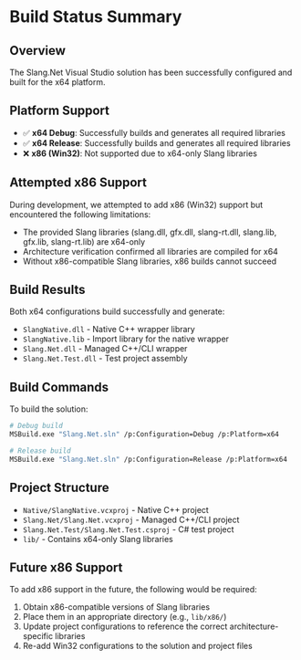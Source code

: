 # Build Status Summary

## Overview
The Slang.Net Visual Studio solution has been successfully configured and built for the x64 platform.

## Platform Support
- ✅ **x64 Debug**: Successfully builds and generates all required libraries
- ✅ **x64 Release**: Successfully builds and generates all required libraries
- ❌ **x86 (Win32)**: Not supported due to x64-only Slang libraries

## Attempted x86 Support
During development, we attempted to add x86 (Win32) support but encountered the following limitations:
- The provided Slang libraries (slang.dll, gfx.dll, slang-rt.dll, slang.lib, gfx.lib, slang-rt.lib) are x64-only
- Architecture verification confirmed all libraries are compiled for x64
- Without x86-compatible Slang libraries, x86 builds cannot succeed

## Build Results
Both x64 configurations build successfully and generate:
- `SlangNative.dll` - Native C++ wrapper library
- `SlangNative.lib` - Import library for the native wrapper
- `Slang.Net.dll` - Managed C++/CLI wrapper
- `Slang.Net.Test.dll` - Test project assembly

## Build Commands
To build the solution:

```bash
# Debug build
MSBuild.exe "Slang.Net.sln" /p:Configuration=Debug /p:Platform=x64

# Release build  
MSBuild.exe "Slang.Net.sln" /p:Configuration=Release /p:Platform=x64
```

## Project Structure
- `Native/SlangNative.vcxproj` - Native C++ project
- `Slang.Net/Slang.Net.vcxproj` - Managed C++/CLI project
- `Slang.Net.Test/Slang.Net.Test.csproj` - C# test project
- `lib/` - Contains x64-only Slang libraries

## Future x86 Support
To add x86 support in the future, the following would be required:
1. Obtain x86-compatible versions of Slang libraries
2. Place them in an appropriate directory (e.g., `lib/x86/`)
3. Update project configurations to reference the correct architecture-specific libraries
4. Re-add Win32 configurations to the solution and project files
